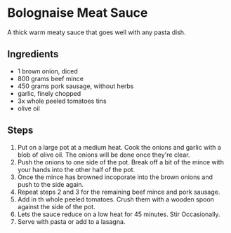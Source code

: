 # Bolognaise Meat Sauce

A thick warm meaty sauce that goes well with any pasta dish.

## Ingredients

- 1 brown onion, diced
- 800 grams beef mince
- 450 grams pork sausage, without herbs
- garlic, finely chopped
- 3x whole peeled tomatoes tins
- olive oil

## Steps

1. Put on a large pot at a medium heat. Cook the onions and garlic with a blob of olive oil. The onions will be done once they're clear.
2. Push the onions to one side of the pot. Break off a bit of the mince with your hands into the other half of the pot.
3. Once the mince has browned incoporate into the brown onions and push to the side again.
4. Repeat steps 2 and 3 for the remaining beef mince and pork sausage.
5. Add in th whole peeled tomatoes. Crush them with a wooden spoon against the side of the pot.
6. Lets the sauce reduce on a low heat for 45 minutes. Stir Occasionally.
7. Serve with pasta or add to a lasagna.
